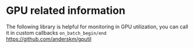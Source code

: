# GPU related information

The following library is helpful for monitoring in GPU utilization, you can call it in custom callbacks `on_batch_begin/end`
https://github.com/anderskm/gputil
